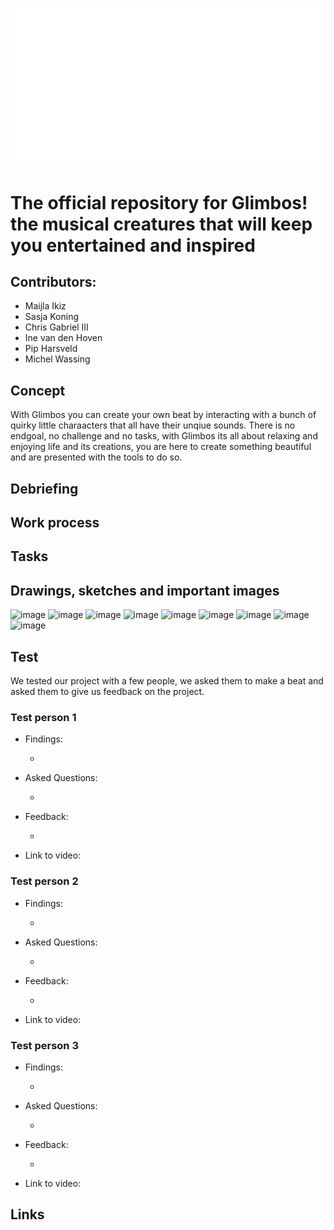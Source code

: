 ![logo](https://raw.githubusercontent.com/noyamirai/glimbos/091175ab0b06867e85947f07c822f7f43ccf6f80/public/images/logo_white.svg)

# The official repository for Glimbos! the musical creatures that will keep you entertained and inspired

## Contributors:

- Maijla Ikiz
- Sasja Koning
- Chris Gabriel III
- Ine van den Hoven
- Pip Harsveld
- Michel Wassing

## Concept

With Glimbos you can create your own beat by interacting with a bunch of quirky little charaacters that all have their unqiue sounds.
There is no endgoal, no challenge and no tasks, with Glimbos its all about relaxing and enjoying life and its creations, you are here to create something beautiful and are presented with the tools to do so.

## Debriefing

## Work process

## Tasks

## Drawings, sketches and important images

![image](https://user-images.githubusercontent.com/90341211/231725062-4a223452-5da6-4aaa-9d0a-c650c2577157.png)
![image](https://user-images.githubusercontent.com/90341211/231725107-07e01c19-503b-4f60-862a-1493aa5b7f18.png)
![image](https://user-images.githubusercontent.com/90341211/231725144-1c9f68bb-0283-4fb6-ae66-2568955f21d7.png)
![image](https://user-images.githubusercontent.com/90341211/231725175-e44654ab-0dae-4407-872a-fa6726549e99.png)
![image](https://user-images.githubusercontent.com/90341211/231725205-5321ea3f-e888-479a-a7d3-d235914ef6a2.png)
![image](https://user-images.githubusercontent.com/90341211/231725228-27c73f41-26bf-48b5-9c4d-1b92725fdcb6.png)
![image](https://user-images.githubusercontent.com/90341211/231725252-2366419a-fc39-4a77-9640-5d7d7764ca7a.png)
![image](https://user-images.githubusercontent.com/43877754/231768415-0bbf43c5-a9c3-4436-87c9-50804319d74b.jpeg)
![image](https://user-images.githubusercontent.com/43877754/231768340-58578a96-cdc3-4b40-99af-d8ae33233c35.jpeg)

## Test

We tested our project with a few people, we asked them to make a beat and asked them to give us feedback on the project.

### Test person 1

- Findings:

  -

- Asked Questions:

  -

- Feedback:

  -

- Link to video:

### Test person 2

- Findings:

  -

- Asked Questions:

  -

- Feedback:

  -

- Link to video:

### Test person 3

- Findings:

  -

- Asked Questions:

  -

- Feedback:

  -

- Link to video:

## Links

